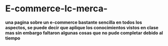 # E-commerce-Ic-merca-

<strong> una pagina sobre un e-commerce bastante sencilla en todos los aspectos, se puede decir que aplique los conocimientos vistos en clase mas sin embargo faltaron algunas cosas 
que no pude completar debido al tiempo<strong>
